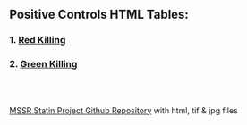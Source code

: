 ## Positive Controls HTML Tables:
### 1. [Red Killing](red_killing.html)
### 2. [Green Killing]()

<footer>
  <br>
  <br>
  <!-- other footer content -->

  <!-- Link to GitHub profile -->
  <a href="https://github.com/ebowen19/MSSR-Statin-Project/" target="_blank">MSSR Statin Project Github Repository</a> with html, tif & jpg files
</footer>
